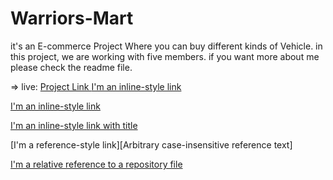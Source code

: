 # Warriors-Mart
it's an E-commerce Project Where you can buy different kinds of Vehicle. in this project, we are working with five members. if you want more about me please check the readme file.

=> live:    <a href=" https://poetic-conkies-46d95c.netlify.app/index.html " target="_blank"> Project Link </a>
[I'm an inline-style link]([https://www.google.com](https://poetic-conkies-46d95c.netlify.app/index.html))

[I'm an inline-style link](https://www.google.com)

[I'm an inline-style link with title](https://www.google.com "Google's Homepage")

[I'm a reference-style link][Arbitrary case-insensitive reference text]

[I'm a relative reference to a repository file](../blob/master/LICENSE)
